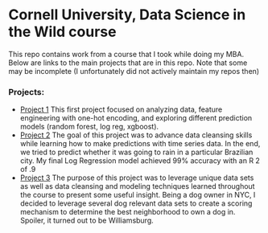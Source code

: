 # Cornell University, Data Science in the Wild course
This repo contains work from a course that I took while doing my MBA. Below are links to the main projects that are in this repo. Note that some may be incomplete (I unfortunately did not actively maintain my repos then)

### Projects:
<ul>
  <li><a href='https://github.com/shibby576/wild_data_science/blob/master/Assignment_1.ipynb' target='_blank'>Project 1</a> This first project focused on analyzing data, feature engineering with one-hot encoding, and exploring different prediction models (random forest, log reg, xgboost).</li>
  <li><a href='https://github.com/shibby576/wild_data_science/blob/master/Assignment_2.ipynb' target='_blank'>Project 2</a> The goal of this project was to advance data cleansing skills while learning how to make predictions with time series data. In the end, we tried to predict whether it was going to rain in a particular Brazilian city. My final Log Regression model achieved 99% accuracy with an R 2 of .9</li>
  <li><a href='https://github.com/shibby576/wild_data_science/blob/master/Final_Project.ipynb' target='_blank'>Project 3</a> The purpose of this project was to leverage unique data sets as well as data cleansing and modeling techniques learned throughout the course to present some useful insight. Being a dog owner in NYC, I decided to leverage several dog relevant data sets to create a scoring mechanism to determine the best neighborhood to own a dog in. Spoiler, it turned out to be Williamsburg.</li>

</ul>

